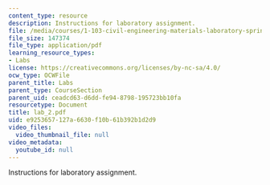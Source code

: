 ```yaml
---
content_type: resource
description: Instructions for laboratory assignment.
file: /media/courses/1-103-civil-engineering-materials-laboratory-spring-2004/e9253657127a6630f10b61b392b1d2d9_lab_2.pdf
file_size: 147374
file_type: application/pdf
learning_resource_types:
- Labs
license: https://creativecommons.org/licenses/by-nc-sa/4.0/
ocw_type: OCWFile
parent_title: Labs
parent_type: CourseSection
parent_uid: ceadcd63-d6dd-fe94-8798-195723bb10fa
resourcetype: Document
title: lab_2.pdf
uid: e9253657-127a-6630-f10b-61b392b1d2d9
video_files:
  video_thumbnail_file: null
video_metadata:
  youtube_id: null
---
```

Instructions for laboratory assignment.